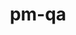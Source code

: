 ---
permalink: /engineering/projects/pm-qa/
project_link_name: pm-qa
project_maintainers: ''
project_stats: 'true'
project_url: http://git.linaro.org/tools/pm-qa.git
title: pm-qa
display: false
---